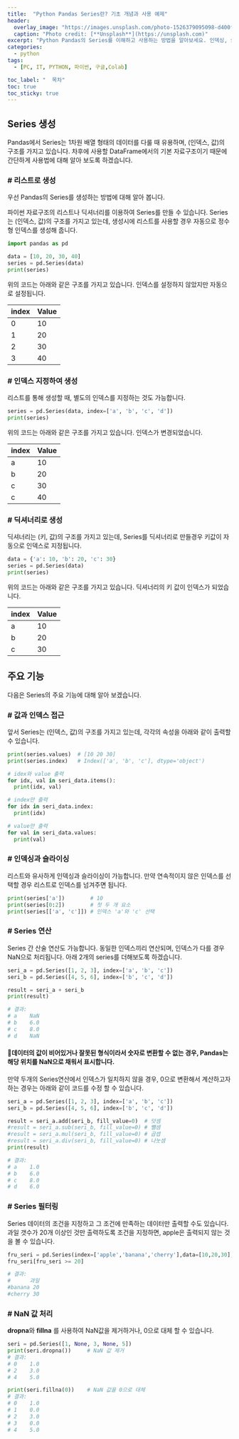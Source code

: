 ```yaml
---
title:  "Python Pandas Series란? 기초 개념과 사용 예제"
header:
  overlay_image: "https://images.unsplash.com/photo-1526379095098-d400fd0bf935?q=80&w=3864&auto=format&fit=crop&ixlib=rb-4.0.3&ixid=M3wxMjA3fDB8MHxwaG90by1wYWdlfHx8fGVufDB8fHx8fA%3D%3D"
  caption: "Photo credit: [**Unsplash**](https://unsplash.com)"
excerpt: "Python Pandas의 Series를 이해하고 사용하는 방법을 알아보세요. 인덱싱, 슬라이싱, 연산 등 데이터 분석을 위한 Pandas Series 사용법을 예제와 함께 설명합니다."
categories:
  - python
tags:
  - [PC, IT, PYTHON, 파이썬, 구글,Colab]

toc_label: "  목차"
toc: true
toc_sticky: true
---
```




## Series 생성

Pandas에서 Series는 1차원 배열 형태의 데이터를 다룰 때 유용하며, (인덱스, 값)의 구조를 가지고 있습니다. 차후에 사용할 DataFrame에서의 기본 자료구조이기 때문에 간단하게 사용법에 대해 알아 보도록 하겠습니다. 




### # 리스트로 생성
우선 Pandas의 Series를 생성하는 방법에 대해 알아 봅니다. 

파이썬 자료구조의 리스트나 딕셔너리를 이용하여 Series를 만들 수 있습니다. Series는 (인덱스, 값)의 구조를 가지고 있는데, 생성시에 리스트를 사용할 경우 자동으로 정수형 인덱스를 생성해 줍니다.

```python
import pandas as pd

data = [10, 20, 30, 40]
series = pd.Series(data)
print(series)
```

위의 코드는 아래와 같은 구조를 가지고 있습니다. 인덱스를 설정하지 않았지만 자동으로 설정됩니다.

|index|Value|
|--|--|
|0|10|
|1|20|
|2|30|
|3|40|

### # 인덱스 지정하여 생성
리스트를 통해 생성할 때, 별도의 인덱스를 지정하는 것도 가능합니다.
```python
series = pd.Series(data, index=['a', 'b', 'c', 'd'])
print(series)
```

위의 코드는 아래와 같은 구조를 가지고 있습니다. 인덱스가 변경되었습니다.

|index|Value|
|--|--|
|a|10|
|b|20|
|c|30|
|c|40|

### # 딕셔너리로 생성
딕셔너리는 (키, 값)의 구조를 가지고 있는데, Series를 딕셔너리로 만들경우 키값이 자동으로 인덱스로 지정됩니다.

```python
data = {'a': 10, 'b': 20, 'c': 30}
series = pd.Series(data)
print(series)
```
위의 코드는 아래와 같은 구조를 가지고 있습니다. 딕셔너리의 키 값이 인덱스가 되었습니다.

|index|Value|
|--|--|
|a|10|
|b|20|
|c|30|

## 주요 기능
다음은 Series의 주요 기능에 대해 알아 보겠습니다.

### # 값과 인덱스 접근
앞서 Series는 (인덱스, 값)의 구조를 가지고 있는데, 각각의 속성을 아래와 같이 출력할 수 있습니다.

```python
print(series.values)  # [10 20 30]
print(series.index)   # Index(['a', 'b', 'c'], dtype='object')

# idex와 value 출력
for idx, val in seri_data.items():
  print(idx, val)

# index만 출력
for idx in seri_data.index:
  print(idx)

# value만 출력
for val in seri_data.values:
  print(val)

```

### # 인덱싱과 슬라이싱
리스트와 유사하게 인덱싱과 슬라이싱이 가능합니다. 만약 연속적이지 않은 인덱스를 선택할 경우 리스트로 인덱스를 넘겨주면 됩니다.

```python
print(series['a'])        # 10
print(series[0:2])        # 첫 두 개 요소
print(series[['a', 'c']]) # 인덱스 'a'와 'c' 선택
```

### # Series 연산
Series 간 산술 연산도 가능합니다. 동일한 인덱스끼리 연산되며, 인덱스가 다를 경우 NaN으로 처리됩니다.
아래 2개의 series를 더해보도록 하겠습니다.

```python
seri_a = pd.Series([1, 2, 3], index=['a', 'b', 'c'])
seri_b = pd.Series([4, 5, 6], index=['b', 'c', 'd'])

result = seri_a + seri_b
print(result)

# 결과:
# a    NaN
# b    6.0
# c    8.0
# d    NaN
```
<div class="notice--info">
  <h4>📌데이터의 값이 비어있거나 잘못된 형식이라서 숫자로 변환할 수 없는 경우, Pandas는 해당 위치를 NaN으로 채워서 표시합니다.</h4>
</div>

만약 두개의 Series연산에서 인덱스가 일치하지 않을 경우, 0으로 변환해서 계산하고자 하는 경우는 아래와 같이 코드를 수정 할 수 있습니다.

```python
seri_a = pd.Series([1, 2, 3], index=['a', 'b', 'c'])
seri_b = pd.Series([4, 5, 6], index=['b', 'c', 'd'])

result = seri_a.add(seri_b, fill_value=0)  # 덧셈
#result = seri_a.sub(seri_b, fill_value=0) # 뺄셈
#result = seri_a.mul(seri_b, fill_value=0) # 곱셉
#result = seri_a.div(seri_b, fill_value=0) # 나눗셈  
print(result)

# 결과:
# a    1.0
# b    6.0
# c    8.0
# d    6.0
```

### # Series 필터링
Series 데이터의 조건을 지정하고 그 조건에 만족하는 데이터만 출력할 수도 있습니다. 과일 갯수가 20개 이상인 것만 출력하도록 조건을 지정하면, apple은 출력되지 않는 것을 볼 수 있습니다.

```python
fru_seri = pd.Series(index=['apple','banana','cherry'],data=[10,20,30],name='과일') # 열 이름을 지정
fru_seri[fru_seri >= 20]

# 결과:
#      과일
#banana	20
#cherry	30

```

### # NaN 값 처리
**dropna**와 **fillna** 를 사용하여 NaN값을 제거하거나, 0으로 대체 할 수 있습니다.

```python
seri = pd.Series([1, None, 3, None, 5])
print(seri.dropna())     # NaN 값 제거
# 결과:
# 0    1.0
# 2    3.0
# 4    5.0

print(seri.fillna(0))    # NaN 값을 0으로 대체
# 결과:
# 0    1.0
# 1    0.0
# 2    3.0
# 3    0.0
# 4    5.0
```